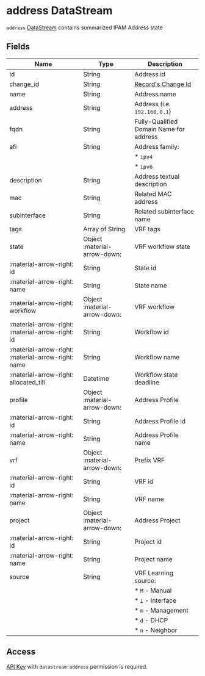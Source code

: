 # address DataStream

`address` [DataStream](index.md) contains summarized IPAM Address state

## Fields

| Name                                               | Type                         | Description                              |
| -------------------------------------------------- | ---------------------------- | ---------------------------------------- |
| id                                                 | String                       | Address id                               |
| change_id                                          | String                       | [Record's Change Id](index.md#change-id) |
| name                                               | String                       | Address name                             |
| address                                            | String                       | Address (i.e. `192.168.0.1`)             |
| fqdn                                               | String                       | Fully-Qualified Domain Name for address  |
| afi                                                | String                       | Address family:                          |
|                                                    |                              | \* `ipv4`                                |
|                                                    |                              | \* `ipv6`                                |
| description                                        | String                       | Address textual description              |
| mac                                                | String                       | Related MAC address                      |
| subinterface                                       | String                       | Related subinterface name                |
| tags                                               | Array of String              | VRF tags                                 |
| state                                              | Object :material-arrow-down: | VRF workflow state                       |
| :material-arrow-right: id                          | String                       | State id                                 |
| :material-arrow-right: name                        | String                       | State name                               |
| :material-arrow-right: workflow                    | Object :material-arrow-down: | VRF workflow                             |
| :material-arrow-right: :material-arrow-right: id   | String                       | Workflow id                              |
| :material-arrow-right: :material-arrow-right: name | String                       | Workflow name                            |
| :material-arrow-right: allocated_till              | Datetime                     | Workflow state deadline                  |
| profile                                            | Object :material-arrow-down: | Address Profile                          |
| :material-arrow-right: id                          | String                       | Address Profile id                       |
| :material-arrow-right: name                        | String                       | Address Profile name                     |
| vrf                                                | Object :material-arrow-down: | Prefix VRF                               |
| :material-arrow-right: id                          | String                       | VRF id                                   |
| :material-arrow-right: name                        | String                       | VRF name                                 |
| project                                            | Object :material-arrow-down: | Address Project                          |
| :material-arrow-right: id                          | String                       | Project id                               |
| :material-arrow-right: name                        | String                       | Project name                             |
| source                                             | String                       | VRF Learning source:                     |
|                                                    |                              | \* `M` - Manual                          |
|                                                    |                              | \* `i` - Interface                       |
|                                                    |                              | \* `m` - Management                      |
|                                                    |                              | \* `d` - DHCP                            |
|                                                    |                              | \* `n` - Neighbor                        |

## Access

[API Key](../../../reference/concepts/apikey/index.md) with `datastream:address` permission
is required.
